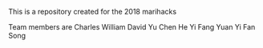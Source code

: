 This is a repository created for the 2018 marihacks

Team members are
	Charles William David
	Yu Chen He
	Yi Fang Yuan
	Yi Fan Song